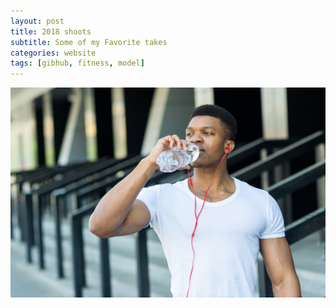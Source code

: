 ```yaml
---
layout: post
title: 2018 shoots
subtitle: Some of my Favorite takes
categories: website
tags: [gibhub, fitness, model]
---
```


![GSN](/assets/images/banners/GSN_2746.jpg)
